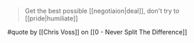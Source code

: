 > Get the best possible [[negotiaion|deal]], don't try to [[pride|humiliate]]

#quote by [[Chris Voss]] on [[0 - Never Split The Difference]]
